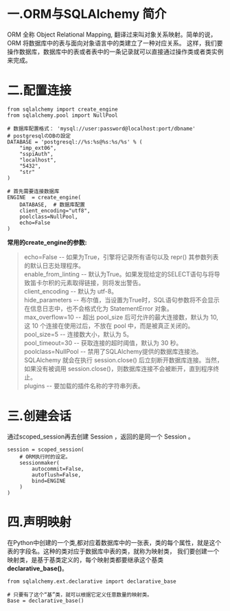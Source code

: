 # 一.ORM与SQLAlchemy 简介
ORM 全称 Object Relational Mapping, 翻译过来叫对象关系映射。简单的说，ORM 将数据库中的表与面向对象语言中的类建立了一种对应关系。
这样，我们要操作数据库，数据库中的表或者表中的一条记录就可以直接通过操作类或者类实例来完成。  


# 二.配置连接
```
from sqlalchemy import create_engine
from sqlalchemy.pool import NullPool

# 数据库配置格式： 'mysql://user:password@localhost:port/dbname'
# postgresqlのDBの設定
DATABASE = 'postgresql://%s:%s@%s:%s/%s' % (
    "imp_ext06",
    "sspiAuth",
    "localhost",
    "5432",
    "str"
)

# 首先需要连接数据库
ENGINE  = create_engine(
    DATABASE,  # 数据库配置  
    client_encoding="utf8",  
    poolclass=NullPool,
    echo=False  
)

```
**常用的create_engine的参数:**   
> echo=False -- 如果为True，引擎将记录所有语句以及 repr() 其参数列表的默认日志处理程序。  
> enable_from_linting -- 默认为True。如果发现给定的SELECT语句与将导致笛卡尔积的元素取得链接，则将发出警告。  
> client_encoding -- 默认为 utf-8。  
> hide_parameters -- 布尔值，当设置为True时，SQL语句参数将不会显示在信息日志中，也不会格式化为 StatementError 对象。  
> max_overflow=10 --  超出 pool_size 后可允许的最大连接数，默认为 10, 这 10 个连接在使用过后，不放在 pool 中，而是被真正关闭的。    
> pool_size=5 -- 连接数大小，默认为 5。  
> pool_timeout=30 -- 获取连接的超时阈值，默认为 30 秒。  
> poolclass=NullPool -- 禁用了SQLAlchemy提供的数据库连接池。SQLAlchemy 就会在执行 session.close() 后立刻断开数据库连接。当然，如果没有被调用 session.close()，则数据库连接不会被断开，直到程序终止。   
> plugins -- 要加载的插件名称的字符串列表。  


# 三.创建会话
通过scoped_session再去创建 Session ，返回的是同一个 Session 。
```
session = scoped_session(
    # ORM执行时的设定。
    sessionmaker(
        autocommit=False,
        autoflush=False,
        bind=ENGINE
    )
)
```



# 四.声明映射
在Python中创建的一个类,都对应着数据库中的一张表，类的每个属性，就是这个表的字段名。这种的类对应于数据库中表的类，就称为映射类，
我们要创建一个映射类，是基于基类定义的，每个映射类都要继承这个基类 **declarative_base()**。
```
from sqlalchemy.ext.declarative import declarative_base

# 只要有了这个“基”类，就可以根据它定义任意数量的映射类。
Base = declarative_base()
```










